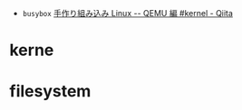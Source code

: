 - `busybox` [手作り組み込み Linux -- QEMU 編 #kernel - Qiita](https://qiita.com/propella/items/58258651ccda4979207f)

# kerne

# filesystem
